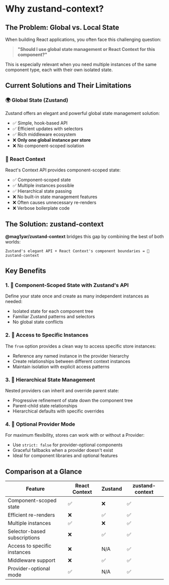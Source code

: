 # Why zustand-context?

## The Problem: Global vs. Local State

When building React applications, you often face this challenging question:

> **"Should I use global state management or React Context for this component?"**

This is especially relevant when you need multiple instances of the same component type, each with their own isolated state.

## Current Solutions and Their Limitations

### 🌍 Global State (Zustand)

Zustand offers an elegant and powerful global state management solution:

- ✅ Simple, hook-based API
- ✅ Efficient updates with selectors
- ✅ Rich middleware ecosystem
- ❌ **Only one global instance per store**
- ❌ No component-scoped isolation

### 🔄 React Context

React's Context API provides component-scoped state:

- ✅ Component-scoped state
- ✅ Multiple instances possible
- ✅ Hierarchical state passing
- ❌ No built-in state management features
- ❌ Often causes unnecessary re-renders
- ❌ Verbose boilerplate code

## The Solution: zustand-context

**@mag1yar/zustand-context** bridges this gap by combining the best of both worlds:

```
Zustand's elegant API + React Context's component boundaries = 💪 zustand-context
```

## Key Benefits

### 1. 🧩 Component-Scoped State with Zustand's API

Define your state once and create as many independent instances as needed:

- Isolated state for each component tree
- Familiar Zustand patterns and selectors
- No global state conflicts

### 2. 🔗 Access to Specific Instances

The `from` option provides a clean way to access specific store instances:

- Reference any named instance in the provider hierarchy
- Create relationships between different context instances
- Maintain isolation with explicit access patterns

### 3. 🌲 Hierarchical State Management

Nested providers can inherit and override parent state:

- Progressive refinement of state down the component tree
- Parent-child state relationships
- Hierarchical defaults with specific overrides

### 4. 🚀 Optional Provider Mode

For maximum flexibility, stores can work with or without a Provider:

- Use `strict: false` for provider-optional components
- Graceful fallbacks when a provider doesn't exist
- Ideal for component libraries and optional features

## Comparison at a Glance

| Feature                      | React Context | Zustand | zustand-context |
| ---------------------------- | ------------- | ------- | --------------- |
| Component-scoped state       | ✅            | ❌      | ✅              |
| Efficient re-renders         | ❌            | ✅      | ✅              |
| Multiple instances           | ✅            | ❌      | ✅              |
| Selector-based subscriptions | ❌            | ✅      | ✅              |
| Access to specific instances | ❌            | N/A     | ✅              |
| Middleware support           | ❌            | ✅      | ✅              |
| Provider-optional mode       | ✅            | N/A     | ✅              |
